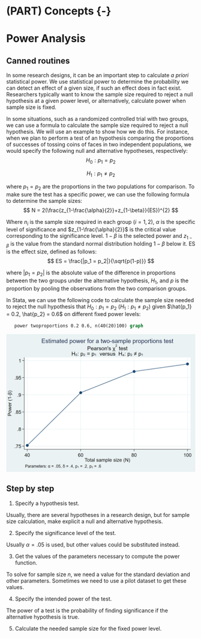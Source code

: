 
# (PART) Concepts {-}

# Power Analysis

## Canned routines

In some research designs, it can be an important step to calculate *a priori* statistical power. We use statistical power to determine the probability we can detect an effect of a given size, if such an effect does in fact exist. Researchers typically want to know the sample size required to reject a null hypothesis at a given power level, or alternatively, calculate power when sample size is fixed.

In some situations, such as a randomized controlled trial with two groups, we can use a formula to calculate the sample size required to reject a null hypothesis. We will use an example to show how we do this. For instance, when we plan to perform a test of an hypothesis comparing the proportions of successes of tossing coins of faces in two independent populations, we would specify the following null and alternative hypotheses, respectively: 
$$
H_0 :p_1 = p_2
$$ 

$$
H_1 :p_1 \neq p_2
$$

where $p_1 = p_2$ are the proportions in the two populations for comparison. To make sure the test has a specific power, we can use the following formula to determine the sample sizes: 
$$
N = 2(\frac{z_{1-\frac{\alpha}{2}}+z_{1-\beta}}{ES})^{2}
$$

Where $n_i$ is the sample size required in each group ($i=1,2$), $\alpha$ is the specific level of significance and $z_{1-\frac{\alpha}{2}}$ is the critical value corresponding to the significance level. $1-\beta$ is the selected power and $z_{1-\beta}$ is the value from the standard normal distribution holding $1-\beta$ below it. ES is the effect size, defined as follows: 
$$
ES = \frac{|p_1 = p_2|}{\sqrt{p(1-p)}}
$$ 

where $|p_1 = p_2|$ is the absolute value of the difference in proportions between the two groups under the alternative hypothesis, $H_1$, and $p$ is the proportion by pooling the observations from the two comparison groups.

In Stata, we can use the following code to calculate the sample size needed to reject the null hypothesis that $H_0 :p_1 = p_2$ ($H_1 :p_1 \neq p_2$) given $\hat{p_1} = 0.2, \hat{p_2} = 0.6$ on different fixed power levels:

```stata
   power twoproportions 0.2 0.6, n(40(20)100) graph
```

![](https://github.com/hlmshtj-dan/pigo/blob/main/4.png?raw=true)


## Step by step

1. Specify a hypothesis test.

Usually, there are several hypotheses in a research design, but for sample size calculation, make explicit a null and alternative hypothesis.

2. Specify the significance level of the test.

Usually $\alpha = .05$ is used, but other values could be substituted instead.

3. Get the values of the parameters necessary to compute the power function.

To solve for sample size $n$, we need a value for the standard deviation and other parameters. Sometimes we need to use a pilot dataset to get these values.

4. Specify the intended power of the test.

The power of a test is the probability of finding significance if the alternative hypothesis is true.

5. Calculate the needed sample size for the fixed power level.
